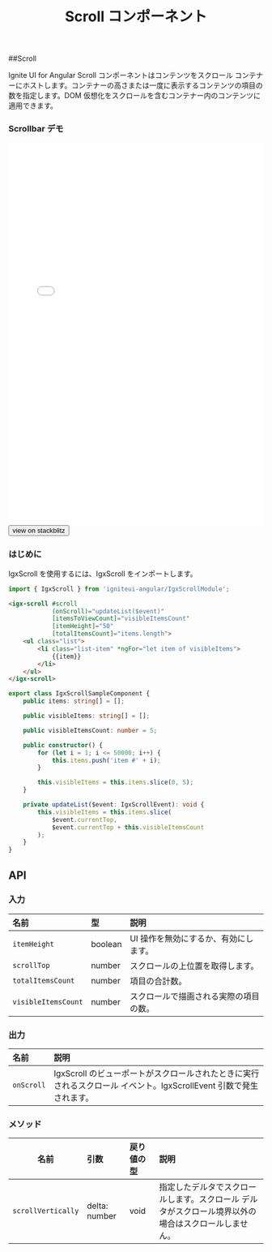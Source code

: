 ﻿---
title: Scroll コンポーネント
_description: Ignite UI for Angular Scroll Bar コンポーネントは、レスポンシブで直感的な UI のためにスクロールを実装するスタンドアロン ネイティブなコントロールです。
_keywords: Ignite UI for Angular, UI コントロール, Angular ウィジェット, web ウィジェット, UI ウィジェット, Angular, ネイティブ Angular コンポーネント スィート, ネイティブ Angular コントロール, ネイティブ Angular コンポーネント ライブラリ, Angular Scrollbar コンポーネント, Angular Scrollbar コントロール
_language: ja
---

##Scroll

<p class="highlight">Ignite UI for Angular Scroll コンポーネントはコンテンツをスクロール コンテナーにホストします。コンテナーの高さまたは一度に表示するコンテンツの項目の数を指定します。DOM 仮想化をスクロールを含むコンテナー内のコンテンツに適用できます。</p>
<div class="divider"></div>

### Scrollbar デモ

<div class="sample-container loading" style="height: 755px">
    <iframe id="scroll-sample-1" frameborder="0" seamless width="100%" height="100%" src="{environment:demosBaseUrl}/scroll" onload="onSampleIframeContentLoaded(this);"></iframe>
</div>
<div>
    <button data-localize="stackblitz" class="stackblitz-btn" data-iframe-id="scroll-sample-1" data-demos-base-url="{environment:demosBaseUrl}">view on stackblitz</button>
</div>
<div class="divider--half"></div>

### はじめに

IgxScroll を使用するには、IgxScroll をインポートします。

```typescript
import { IgxScroll } from 'igniteui-angular/IgxScrollModule';
```

<div class="divider--half"></div>

```html
<igx-scroll #scroll
            (onScroll)="updateList($event)"
            [itemsToViewCount]="visibleItemsCount"
            [itemHeight]="50"
            [totalItemsCount]="items.length">
    <ul class="list">
        <li class="list-item" *ngFor="let item of visibleItems">
            {{item}}
        </li>
    </ul>
</igx-scroll>
```

```typescript
export class IgxScrollSampleComponent {
    public items: string[] = [];

    public visibleItems: string[] = [];

    public visibleItemsCount: number = 5;

    public constructor() {
        for (let i = 1; i <= 50000; i++) {
            this.items.push('item #' + i);
        }

        this.visibleItems = this.items.slice(0, 5);
    }

    private updateList($event: IgxScrollEvent): void {
        this.visibleItems = this.items.slice(
            $event.currentTop,
            $event.currentTop + this.visibleItemsCount
        );
    }
}
```

<div class="divider--half"></div>

## API

### 入力

| 名前                | 型      | 説明                                   |
| :------------------ | :------ | :------------------------------------- |
| `itemHeight`        | boolean | UI 操作を無効にするか、有効にします。  |
| `scrollTop`         | number  | スクロールの上位置を取得します。       |
| `totalItemsCount`   | number  | 項目の合計数。                         |
| `visibleItemsCount` | number  | スクロールで描画される実際の項目の数。 |

<div class="divider--half"></div>

### 出力

| 名前       | 説明                                                                                                               |
| :--------- | :----------------------------------------------------------------------------------------------------------------- |
| `onScroll` | IgxScroll のビューポートがスクロールされたときに実行されるスクロール イベント。IgxScrollEvent 引数で発生されます。 |

<div class="divider--half"></div>

### メソッド

|        名前        | 引数          | 戻り値の型 | 説明                                                                                                |
| :----------------: | :------------ | :--------- | :-------------------------------------------------------------------------------------------------- |
| `scrollVertically` | delta: number | void       | 指定したデルタでスクロールします。スクロール デルタがスクロール境界以外の場合はスクロールしません。 |

<div class="divider--half"></div>
